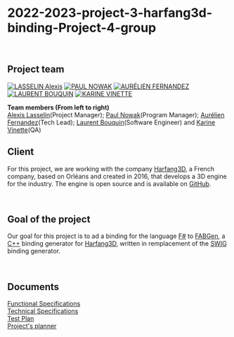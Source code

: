 # 2022-2023-project-3-harfang3d-binding-Project-4-group

<br>

## Project team
[![LASSELIN Alexis](https://avatars.githubusercontent.com/u/114481578?s=81)](https://github.com/AlexisLasselin)
[![PAUL NOWAK](https://avatars.githubusercontent.com/u/91249965?s=81)](https://github.com/PaulNowak36)
[![AURÉLIEN FERNANDEZ](https://avatars.githubusercontent.com/u/71769656?s=81)](https://github.com/aurelienfernandez)
[![LAURENT BOUQUIN](https://avatars.githubusercontent.com/u/71769489?s=81)](https://github.com/laurentbouquin)
[![KARINE VINETTE](https://avatars.githubusercontent.com/u/71769675?s=81)](https://github.com/KarineVinette)
<br>

**Team members (From left to right)** <br>
[Alexis Lasselin](https://www.linkedin.com/in/alexis-lasselin-318649251/)(Project Manager); [Paul Nowak](https://www.linkedin.com/in/paul-nowak-0757a61a7/)(Program Manager); [Aurélien Fernandez](https://www.linkedin.com/in/aur%C3%A9lien-fernandez-4971201b8/)(Tech Lead); [Laurent Bouquin](https://www.linkedin.com/in/laurent-bouquin-60911a1b8/)(Software Engineer) and [Karine Vinette](https://www.linkedin.com/in/karine-vinette-63911b1b8/)(QA)
<br>


## Client 
For this project, we are working with the company [Harfang3D](https://www.harfang3d.com/), a French company, based on Orléans and created in 2016, that develops a 3D engine for the industry. The engine is open source and is available on [GitHub](https://github.com/harfang3d).

<br>

## Goal of the project
Our goal for this project is to ad a binding for the language [F#](https://fsharp.org/) to [FABGen](https://github.com/ejulien/FABGen), a [C++](https://en.wikipedia.org/wiki/C%2B%2B) binding generator for [Harfang3D](https://www.harfang3d.com/), written in remplacement of the [SWIG](http://www.swig.org/) binding generator. <br>


<br>

## Documents

[Functional Specifications](Documents/functional-specifications.md) <br>
[Technical Specifications](Documents/Technical-Specifications.md) <br>
[Test Plan](Documents/QA/Test-plan.md) <br>
[Project's planner](https://github.com/orgs/algosup/projects/4/views/1)
